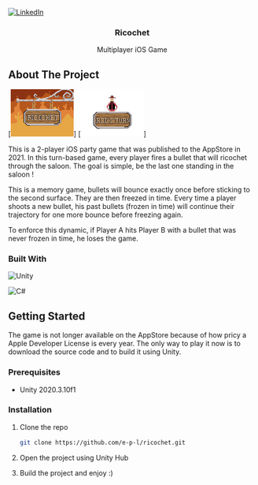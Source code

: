 <a name="readme-top"></a>

[![LinkedIn][linkedin-shield]][linkedin-url]

<!-- PROJECT TITLE -->
<div align="center">
<h3 align="center">Ricochet</h3>
  <p align="center">
    Multiplayer iOS Game
    <br />
  </p>
</div>

<!-- ABOUT THE PROJECT -->
## About The Project

[![Screenshot1][product-screenshot1]]
[![Screenshot2][product-screenshot2]]

This is a 2-player iOS party game that was published to the AppStore in 2021. In this turn-based game, every player fires a bullet that will ricochet through the saloon. The goal is simple, be the last one standing in the saloon !

This is a memory game, bullets will bounce exactly once before sticking to the second surface. They are then freezed in time. Every time a player shoots a new bullet, his past bullets (frozen in time) will continue their trajectory for one more bounce before freezing again.

To enforce this dynamic, if Player A hits Player B with a bullet that was never frozen in time, he loses the game.


### Built With

![Unity](https://img.shields.io/badge/unity-%23000000.svg?style=for-the-badge&logo=unity&logoColor=white)

![C#](https://img.shields.io/badge/c%23-%23239120.svg?style=for-the-badge&logo=csharp&logoColor=white)

<!-- GETTING STARTED -->
## Getting Started

The game is not longer available on the AppStore because of how pricy a Apple Developer License is every year. The only way to play it now is to download the source code and to build it using Unity.

### Prerequisites


* Unity 2020.3.10f1


### Installation


1. Clone the repo
   ```sh
   git clone https://github.com/e-p-l/ricochet.git
   ```
2. Open the project using Unity Hub

3. Build the project and enjoy :)


<!-- MARKDOWN LINKS & IMAGES -->
[linkedin-shield]: https://img.shields.io/badge/-LinkedIn-black.svg?style=for-the-badge&logo=linkedin&colorB=555
[linkedin-url]: https://www.linkedin.com/in/edouard-perrault-laliberte/
[product-screenshot1]: images/screenshot1.png
[product-screenshot2]: images/screenshot2.png
